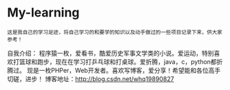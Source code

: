 # My-learning 
    这是我自己的学习足迹，将自己学习的和要学的知识以及动手做过的一些项目记录下来，供大家参考！

 自我介绍：
    程序猿一枚，爱看书，酷爱历史军事文学类的小说。爱运动，特别喜欢打篮球和跑步，现在在学习打乒乓球和打桌球。爱折腾，java，c，python都折腾过。
    现是一枚PHPer，Web开发者。喜欢写博客，爱分享！希望能和各位高手切磋，进步！
    博客地址：http://blog.csdn.net/whq19890827
